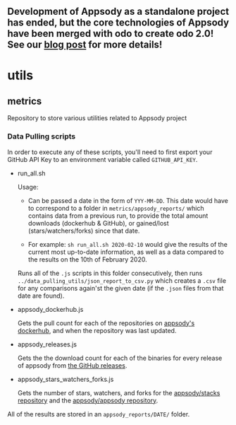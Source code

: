 ## Development of Appsody as a standalone project has ended, but the core technologies of Appsody have been merged with odo to create odo 2.0! See our [blog post](https://appsody.dev/blogs/DevelopmentEnded) for more details!

# utils

## metrics
Repository to store various utilities related to Appsody project


### Data Pulling scripts

In order to execute any of these scripts, you'll need to first export your GitHub API Key to an environment variable called `GITHUB_API_KEY`.

  - run_all.sh
  
    Usage:
      - Can be passed a date in the form of `YYY-MM-DD`. This date would have to correspond to a folder in `metrics/appsody_reports/` which contains data from a previous run, to provide the total amount downloads (dockerhub & GitHub), or gained/lost (stars/watchers/forks) since that date. 
      
      - For example: `sh run_all.sh 2020-02-10` would give the results of the current most up-to-date information, as well as a data compared to the results on the 10th of February 2020.
  
    Runs all of the `.js` scripts in this folder consecutively, then runs `../data_pulling_utils/json_report_to_csv.py` which creates a `.csv` file for any comparisons again'st the given date (if the `.json` files from that date are found).
    
  - appsody_dockerhub.js
  
    Gets the pull count for each of the repositories on [appsody's dockerhub](https://hub.docker.com/u/appsody), and when the repository was last updated.
    
  - appsody_releases.js
  
    Gets the the download count for each of the binaries for every release of appsody from [the GitHub releases](https://github.com/appsody/appsody/releases).
    
  - appsody_stars_watchers_forks.js
  
    Gets the number of stars, watchers, and forks for the [appsody/stacks repository](https://github.com/appsody/stacks) and the [appsody/appsody repository](https://github.com/appsody/appsody).


All of the results are stored in an `appsody_reports/DATE/` folder.
